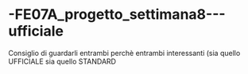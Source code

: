 # -FE07A_progetto_settimana8---ufficiale
Consiglio di guardarli entrambi perchè entrambi interessanti (sia quello UFFICIALE sia quello STANDARD
